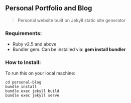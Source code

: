 ## Personal Portfolio and Blog
>Personal website built on Jekyll static site generator

### Requirements:
- Ruby v2.5 and above
- Bundler gem. Can be installed via: **gem install bundler**

### How to Install:

To run this on your local machine: 

```git clone https://github.com/Victornguli/personal-blog.git personal-blog
cd personal-blog
bundle install
bundle exec jekyll build
bundle exec jekyll serve
```
